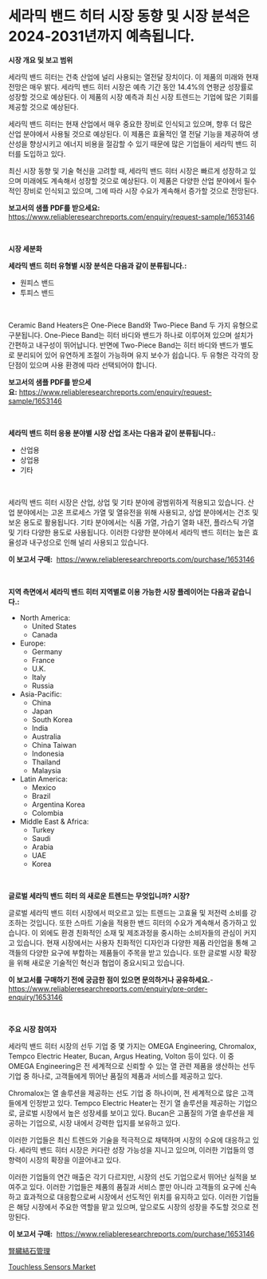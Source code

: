 <p><h1>세라믹 밴드 히터 시장 동향 및 시장 분석은 2024-2031년까지 예측됩니다.</h1></p><p><strong>시장 개요 및 보고 범위</strong></p>
<p><p>세라믹 밴드 히터는 건축 산업에 널리 사용되는 열전달 장치이다. 이 제품의 미래와 현재 전망은 매우 밝다. 세라믹 밴드 히터 시장은 예측 기간 동안 14.4%의 연평균 성장률로 성장할 것으로 예상된다. 이 제품의 시장 예측과 최신 시장 트렌드는 기업에 많은 기회를 제공할 것으로 예상된다.</p><p>세라믹 밴드 히터는 현재 산업에서 매우 중요한 장비로 인식되고 있으며, 향후 더 많은 산업 분야에서 사용될 것으로 예상된다. 이 제품은 효율적인 열 전달 기능을 제공하여 생산성을 향상시키고 에너지 비용을 절감할 수 있기 때문에 많은 기업들이 세라믹 밴드 히터를 도입하고 있다.</p><p>최신 시장 동향 및 기술 혁신을 고려할 때, 세라믹 밴드 히터 시장은 빠르게 성장하고 있으며 미래에도 계속해서 성장할 것으로 예상된다. 이 제품은 다양한 산업 분야에서 필수적인 장비로 인식되고 있으며, 그에 따라 시장 수요가 계속해서 증가할 것으로 전망된다.</p></p>
<p><strong>보고서의 샘플 PDF를 받으세요:</strong> <a href="https://www.reliableresearchreports.com/enquiry/request-sample/1653146">https://www.reliableresearchreports.com/enquiry/request-sample/1653146</a></p>
<p>&nbsp;</p>
<p><strong>시장 세분화</strong></p>
<p><strong>세라믹 밴드 히터 유형별 시장 분석은 다음과 같이 분류됩니다.:</strong></p>
<p><ul><li>원피스 밴드</li><li>투피스 밴드</li></ul></p>
<p>&nbsp;</p>
<p><p>Ceramic Band Heaters은 One-Piece Band와 Two-Piece Band 두 가지 유형으로 구분됩니다. One-Piece Band는 히터 바디와 밴드가 하나로 이루어져 있으며 설치가 간편하고 내구성이 뛰어납니다. 반면에 Two-Piece Band는 히터 바디와 밴드가 별도로 분리되어 있어 유연하게 조절이 가능하며 유지 보수가 쉽습니다. 두 유형은 각각의 장단점이 있으며 사용 환경에 따라 선택되어야 합니다.</p></p>
<p><strong>보고서의 샘플 PDF를 받으세요:</strong>&nbsp;<a href="https://www.reliableresearchreports.com/enquiry/request-sample/1653146">https://www.reliableresearchreports.com/enquiry/request-sample/1653146</a></p>
<p>&nbsp;</p>
<p><strong> 세라믹 밴드 히터 응용 분야별 시장 산업 조사는 다음과 같이 분류됩니다.:</strong></p>
<p><ul><li>산업용</li><li>상업용</li><li>기타</li></ul></p>
<p>&nbsp;</p>
<p><p>세라믹 밴드 히터 시장은 산업, 상업 및 기타 분야에 광범위하게 적용되고 있습니다. 산업 분야에서는 고온 프로세스 가열 및 열유전을 위해 사용되고, 상업 분야에서는 건조 및 보온 용도로 활용됩니다. 기타 분야에서는 식품 가열, 가습기 열화 내전, 플라스틱 가열 및 기타 다양한 용도로 사용됩니다. 이러한 다양한 분야에서 세라믹 밴드 히터는 높은 효율성과 내구성으로 인해 널리 사용되고 있습니다.</p></p>
<p><strong>이 보고서 구매:</strong>&nbsp; <a href="https://www.reliableresearchreports.com/purchase/1653146">https://www.reliableresearchreports.com/purchase/1653146</a></p>
<p>&nbsp;</p>
<p><strong>지역 측면에서 세라믹 밴드 히터 지역별로 이용 가능한 시장 플레이어는 다음과 같습니다.:</strong></p>
<p><ul>
    <li>
        North America:
        <ul>
            <li>United States</li>
            <li>Canada</li>
        </ul>
    </li>
    <li>
        Europe:
        <ul>
            <li>Germany</li>
            <li>France</li>
            <li>U.K.</li>
            <li>Italy</li>
            <li>Russia</li>
        </ul>
    </li>
    <li>
        Asia-Pacific:
        <ul>
            <li>China</li>
            <li>Japan</li>
            <li>South Korea</li>
            <li>India</li>
            <li>Australia</li>
            <li>China Taiwan</li>
            <li>Indonesia</li>
            <li>Thailand</li>
            <li>Malaysia</li>
        </ul>
    </li>
    <li>
        Latin America:
        <ul>
            <li>Mexico</li>
            <li>Brazil</li>
            <li>Argentina Korea</li>
            <li>Colombia</li>
        </ul>
    </li>
    <li>
        Middle East & Africa:
        <ul>
            <li>Turkey</li>
            <li>Saudi</li>
            <li>Arabia</li>
            <li>UAE</li>
            <li>Korea</li>
        </ul>
    </li>
    </ul></p>
<p>&nbsp;</p>
<p><strong>글로벌 세라믹 밴드 히터 의 새로운 트렌드는 무엇입니까? 시장?</strong></p>
<p><p>글로벌 세라믹 밴드 히터 시장에서 떠오르고 있는 트렌드는 고효율 및 저전력 소비를 강조하는 것입니다. 또한 스마트 기술을 적용한 밴드 히터의 수요가 계속해서 증가하고 있습니다. 이 외에도 환경 친화적인 소재 및 제조과정을 중시하는 소비자들의 관심이 커지고 있습니다. 현재 시장에서는 사용자 친화적인 디자인과 다양한 제품 라인업을 통해 고객들의 다양한 요구에 부합하는 제품들이 주목을 받고 있습니다. 또한 글로벌 시장 확장을 위해 새로운 기술적인 혁신과 협업이 중요시되고 있습니다.</p></p>
<p><strong>이 보고서를 구매하기 전에 궁금한 점이 있으면 문의하거나 공유하세요.</strong>- <a href="https://www.reliableresearchreports.com/enquiry/pre-order-enquiry/1653146">https://www.reliableresearchreports.com/enquiry/pre-order-enquiry/1653146</a></p>
<p>&nbsp;</p>
<p><strong>주요 시장 참여자</strong></p>
<p><p>세라믹 밴드 히터 시장의 선두 기업 중 몇 가지는 OMEGA Engineering, Chromalox, Tempco Electric Heater, Bucan, Argus Heating, Volton 등이 있다. 이 중 OMEGA Engineering은 전 세계적으로 신뢰할 수 있는 열 관련 제품을 생산하는 선두 기업 중 하나로, 고객들에게 뛰어난 품질의 제품과 서비스를 제공하고 있다. </p><p>Chromalox는 열 솔루션을 제공하는 선도 기업 중 하나이며, 전 세계적으로 많은 고객들에게 인정받고 있다. Tempco Electric Heater는 전기 열 솔루션을 제공하는 기업으로, 글로벌 시장에서 높은 성장세를 보이고 있다. Bucan은 고품질의 가열 솔루션을 제공하는 기업으로, 시장 내에서 강력한 입지를 보유하고 있다.</p><p>이러한 기업들은 최신 트렌드와 기술을 적극적으로 채택하며 시장의 수요에 대응하고 있다. 세라믹 밴드 히터 시장은 커다란 성장 가능성을 지니고 있으며, 이러한 기업들의 영향력이 시장의 확장을 이끌어내고 있다.</p><p>이러한 기업들의 연간 매출은 각기 다르지만, 시장의 선도 기업으로서 뛰어난 실적을 보여주고 있다. 이러한 기업들은 제품의 품질과 서비스 뿐만 아니라 고객들의 요구에 신속하고 효과적으로 대응함으로써 시장에서 선도적인 위치를 유지하고 있다. 이러한 기업들은 해당 시장에서 주요한 역할을 맡고 있으며, 앞으로도 시장의 성장을 주도할 것으로 전망된다.</p></p>
<p><strong>이 보고서 구매:</strong>&nbsp;&nbsp;<a href="https://www.reliableresearchreports.com/purchase/1653146">https://www.reliableresearchreports.com/purchase/1653146</a></p>
<p><p><a href="https://github.com/ppmazlotr77499/Market-Research-Report-List-1/blob/main/271227911567.md">腎臓結石管理</a></p><p><a href="https://github.com/GroverBarry/Market-Research-Report-List-4/blob/main/touchless-sensors-market.md">Touchless Sensors Market</a></p></p>
